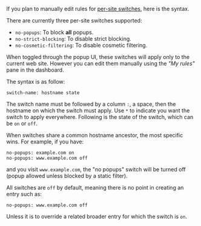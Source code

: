 If you plan to manually edit rules for [per-site switches](https://github.com/gorhill/uBlock/wiki/Quick-guide:-popup-user-interface#the-site-based-switches), here is the syntax.

There are currently three per-site switches supported:

- `no-popups`: To block **all** popups.
- `no-strict-blocking`: To disable strict blocking.
- `no-cosmetic-filtering`: To disable cosmetic filtering.

When toggled through the popup UI, these switches will apply only to the current web site. However you can edit them manually using the _"My rules"_ pane in the dashboard.

The syntax is as follow:

    switch-name: hostname state

The switch name must be followed by a column `:`, a space, then the hostname on which the switch must apply. Use `*` to indicate you want the switch to apply everywhere. Following is the state of the switch, which can be `on` or `off`.

When switches share a common hostname ancestor, the most specific wins. For example, if you have:

    no-popups: example.com on
    no-popups: www.example.com off

and you visit `www.example.com`, the "no popups" switch will be turned off (popup allowed unless blocked by a static filter).

All switches are `off` by default, meaning there is no point in creating an entry such as:

    no-popups: www.example.com off

Unless it is to override a related broader entry for which the switch is `on`.